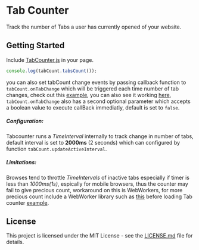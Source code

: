 # Tab Counter

Track the number of Tabs a user has currently opened of your website.

## Getting Started

Include [TabCounter.js](src/TabCounter.js) in your page.
```javascript
console.log(tabCount.tabsCount());
```
you can also set tabCount change events by passing callback function to `tabCount.onTabChange` which will be triggered each time number of tab changes, check out this [example](demo/count.html), you can also see it working [here](https://output.jsbin.com/qodejup), `tabCount.onTabChange` also has a second optional parameter which accepts a boolean value to execute callBack immediatly, default is set to `false`. 

##### Configuration:

Tabcounter runs a *TimeInterval* internally to track change in number of tabs, default interval is set to **2000ms** (2 seconds) which can configured by function `tabCount.updateActiveInterval`.

##### Limitations:

Browses tend to throttle *TimeIntervals* of inactive tabs especially if timer is less than *1000ms(1s)*, espically for mobile browsers, thus the counter may fail to give precious count, workaround on this is WebWorkers, for more precious count include a  WebWorker library such as [this](https://github.com/myonov/momentum) before loading Tab counter [example](demo/count.webworkers.html).

## License

This project is licensed under the MIT License - see the [LICENSE.md](LICENSE.md) file for details.